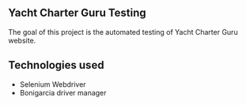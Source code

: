 ## Yacht Charter Guru Testing

The goal of this project is the automated testing of Yacht Charter Guru website.

## Technologies used

- Selenium Webdriver
- Bonigarcia driver manager
